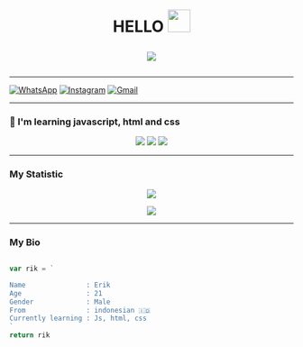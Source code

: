 <h1 align="center">HELLO <img src="https://user-images.githubusercontent.com/1303154/88677602-1635ba80-d120-11ea-84d8-d263ba5fc3c0.gif" width="40px" >


<p align="center">
<img align="center" height="auto" src="https://github.com/Shuichi126/Shuichi126/blob/main/img/img.jpg"/>
</P>

###
---------

[![WhatsApp](https://img.shields.io/badge/WhatsApp-25D366?style=for-the-badge&logo=whatsapp&logoColor=white)](https://wa.me/6282130301023)
[![Instagram](https://img.shields.io/badge/Instagram-ff63f0?style=for-the-badge&logo=instagram&logoColor=white)](https://www.instagram.com/itz.me.erick126/)
[![Gmail](https://img.shields.io/badge/Gmail-FF0000?style=for-the-badge&logo=gmail&logoColor=white)](http://erikpermana126@gmail.com/)

---------

### :page_with_curl: I'm learning javascript, html and css

<p align="center">
  <img src="https://img.shields.io/badge/-JavaScript-black?style=flat-square&logo=javascript" />
  <img src="https://img.shields.io/badge/-HTML-black?style=flat-square&logo=html5&logoColor=e34f26" />
  <img src="https://img.shields.io/badge/-CSS-black?style=flat-square&logo=css3&logoColor=1572b6" />
</p>

---------

### My Statistic
  <p align="center">
  <a href="[https://github.com/RikPrmna"><img src="https://github-readme-stats.vercel.app/api/top-langs/?username=Rlxfly&layout=compact&theme=nightowl" /></a>
</p>
  
  <p align="center">
  <a href="https://github.com/Rlxfly"><img src="https://github-profile-summary-cards.vercel.app/api/cards/profile-details?username=Rlxfly&theme=monokai" /></a>
</p>

---------

### My Bio
```js

var rik = `

Name               : Erik
Age                : 21
Gender             : Male
From               : indonesian 🇮🇩
Currently learning : Js, html, css
`
return rik
```
